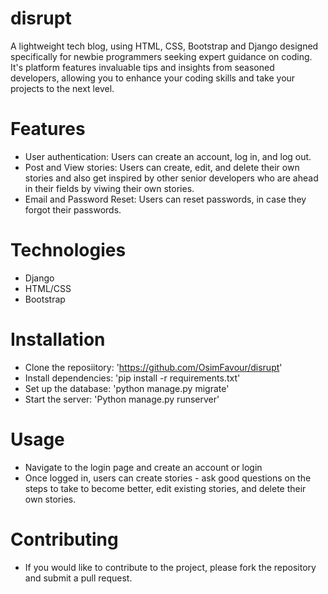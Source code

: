 # disrupt
A lightweight tech blog, using HTML, CSS, Bootstrap and Django designed specifically for newbie programmers seeking expert guidance on coding. 
It's platform features invaluable tips and insights from seasoned developers, allowing you to enhance your 
coding skills and take your projects to the next level. 


# Features
- User authentication: Users can create an account, log in, and log out.
- Post and View stories: Users can create, edit, and delete their own stories and also get inspired by other senior developers who are ahead in their fields by viwing their own stories.
- Email and Password Reset: Users can reset passwords, in case they forgot their passwords.

# Technologies
- Django
- HTML/CSS
- Bootstrap

# Installation
- Clone the reposiitory: 'https://github.com/OsimFavour/disrupt'
- Install dependencies: 'pip install -r requirements.txt'
- Set up the database: 'python manage.py migrate'
- Start the server: 'Python manage.py runserver'

# Usage
- Navigate to the login page and create an account or login
- Once logged in, users can create stories - ask good questions on the steps to take to become better, edit existing stories, and delete their own stories.

# Contributing
- If you would like to contribute to the project, please fork the repository and submit a pull request.





